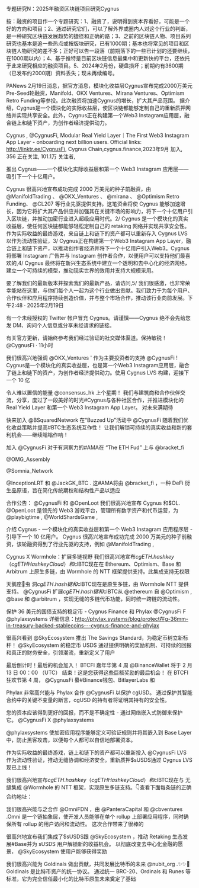 专题研究N：2025年融资区块链项目研究Cygnus

按：融资的项目作一个专题研究：1、融资了，说明得到资本界看好，可能是一个好的方向和项目；2、通过研究它们，可以了解外界或圈内人对这个行业的判断，是一种研究区块链发展趋势的捷径和正确的路；3、之前的区块链人物、项目系列研究也基本是追一些热点或按版块研究，已有1000期；基本也将常见的项目和区块链人物研究的差不多；正好可以告一段落（前期落下的一些已计划的还要继续，在1000期以内）；4、基于推特是目前区块链信息最集中和更新快的平台，还依托于此来研究相应的融资项目。5、2024年2月份，硬盘损坏；前期约有3600期（已发布约2000期）资料丢失；现未再续编号。

PANews 2月19日消息，据官方消息，模块化收益层Cygnus宣布完成2000万美元Pre-Seed轮融资，Manifold、OKX Ventures、Mirana Ventures、Optimism Retro Funding等参投。此次融资将加速Cygnus的增长，扩大其产品范围。
据介绍，Cygnus是一个模块化的实际收益层，使区块链都能够定制自己的重新质押网络并实现共享安全。此外，Cygnus正在构建第一个Web3 Instagram应用层，融合链上和链下资产，为创作者经济提供动力。

Cygnus
,
@CygnusFi,
Modular Real Yield Layer｜The First Web3 Instagram App Layer - onboarding next billion users.
Official links: http://linktr.ee/CygnusFi,
Cygnus Chain,cygnus.finance,2023年9月 加入,
356 正在关注,
101.1万 关注者,


推出 Cygnus——一个模块化实际收益层和第一个 Web3 Instagram 应用层——吸引下一个十亿用户。

Cygnus 很高兴地宣布成功完成 2000 万美元的种子前融资，由
@ManifoldTrading
 、 
@OKX_Ventures
 、 
@mirana
 、 
@Optimism
 Retro Funding、 
@CL207
等行业先驱提供支持。这笔资金将使 Cygnus 能够加速增长，因为它将扩大其产品供应并加强其在关键市场的影响力，将下一个十亿用户引入区块链，并推动加密行业进入超级应用时代。2/
Cygnus 是一个模块化的真实收益层，使任何区块链都能够轻松定制自己的 retaking 网络并实现共享安全性。作为实际收益的最终游戏，来自链上和链下的资产都可以重新存入 Cygnus LVS 以作为流动性验证，3/
Cygnus正在构建第一个Web3 Instagram App Layer，融合链上和链下资产，以推动创作者经济并将下一个十亿用户引入Web3。Cygnus 将部署 Instagram 广告并与 Instagram 创作者合作，以便用户可以支持他们最喜欢的,4/
Cygnus 最终将在新兴生态系统中建立一个透明和去中心化的经济网络，建立一个可持续的模型，推动现实世界的效用并支持大规模采用。

要了解我们的最新版本并探索我们的最新产品，请访问,5/
我们很感激，也非常荣幸能站在这里，与你们每个人一起为这个行业做出贡献。我们致力于为每个用户、合作伙伴和应用程序持续创造价值，并与整个市场合作，推动该行业向前发展。下午2:48 · 2025年2月19日

有一个未经授权的 Twitter 帐户冒充 Cygnus。请谨慎——Cygnus 绝不会先给您发 DM、询问个人信息或分享未经请求的链接。

有关官方更新，请始终参考我们经过验证的社交媒体渠道。保持敏锐！@CygnusFi
·
11小时

我们很高兴地强调
@OKX_Ventures
' 作为主要投资者的支持
@CygnusFi
!
Cygnus是一个模块化的真实收益层，也是第一个Web3 Instagram应用层，融合了链上和链下的资产，为创作者经济提供动力。使用 Cygnus LVS 构建，迎接下一个 10 亿

令人难以置信的能量
@consensus_hk
上个星期！
我们与建筑商和合作伙伴交流，分享，度过了一段美好的时光#Cygnus与各种社区合作，并推进模块化的 Real Yield Layer 和第一个 Web3 Instagram App Layer。
对未来满期待

快来加入
@BSquaredNetwork
在“Buzzed Up”活动中
@CygnusFi
随着我们优化收益策略并提高#BTC生态系统互作性！
让我们解锁可持续的真实收益和新的套利机会——继续嗡嗡作响！

加入
@CygnusFi
对于有洞察力的#AMA在 “The ETH Fud” 上与
@bracket_fi
  
@OMG_Assembly
  
@Somnia_Network
  
@InceptionLRT
和
@JackGK_BTC
.
这#AMA将由
@bracket_fi
，一种 DeFi 衍生品原语，旨在简化传统期权和结构性产品以适应

合作公告：
@CygnusFi
和
@OpenLoot
我们很高兴地宣布 Cygnus 和$OL.
@OpenLoot
是领先的 Web3 游戏平台，管理所有数字资产和代币运营，为
@playbigtime
,
@WorldShardsGame
,

介绍 Cygnus - 一个模块化的真实收益层和第一个 Web3 Instagram 应用程序层 - 引导下一个 10 亿用户。
Cygnus 很高兴地宣布成功完成 2000 万美元的种子前融资，该轮融资得到了行业先驱的支持，例如
@ManifoldTrading
,

Cygnus X Wormhole：扩展多链视野
我们很高兴地宣布$cgETH.hashkey （cgETH Hashkey Cloud） 和$clBTC现在在 Ethereum、Optimism、Base 和 Arbitrum 上原生多链，由 Wormhole 的 NTT 框架提供支持。此集成支持无权限

天鹅座🤝虫 洞$cgETH.hash键和$clBTC现在是原生多链，由 Wormhole NTT 提供支持。
@CygnusFi
扩展$cgETH.hash键和$clBTC从
@ethereum
自
@Optimism
,
@base
和
@arbitrum
，实现无缝的多链代币功能，同时统一跨链的流动性。

保护 36 美元的国债支持的稳定币 - Cygnus Finance 和 Phylax
@CygnusFi
F
@phylaxsystems
详细信息：http://phylax.systems/blog/protect在g-36mm-in-treasury-backed-stablecoins---cygnus-finance-and-phylax

很高兴看到
@SkyEcosystem
推出 The Savings Standard，为稳定币树立新标杆！
@SkyEcosystem
的稳定币 USDS 通过提供明确的奖励机制、可持续的回报和真正的财务安全，引领潮流，重新定义了用户

最后倒计时！最后的机会加入！
BTCFI 嘉年华第 4 周
@BinanceWallet
将于 2 月 13 日 00：00 （UTC） 结束！这是您获得这些巨额奖励的最后机会！
在 BTCFI 狂欢节第 4 周，
@CygnusFi
䋰#Binance钱包、BitlayerLabs 和

Phylax 非常高兴能与 Phylax 合作
@CygnusFi
以保护 cgUSD。
通过保护其智能合约中的关键不变量的断言，cgUSD 的持有者将证明其持有的安全性。

您的资本应该得到更好的回报，而不是不确定性 - 通过网络嵌入式防御来保护它。
@CygnusFi
X
@phylaxsystems
 

@phylaxsystems
使加密应用程序能够定义可验证规则并将其嵌入到 Base Layer 中，防止黑客攻击，以便每个人都可以自信地部署资本。

作为实际收益的最终游戏，链上和链下的资产都可以重新投入
@CygnusFi
LVS 作为流动性验证，推动无缝协调和经济安全。重新质押$sUSDS通过 Cygnus LVS 现已上线！

我们很高兴地宣布$cgETH.hashkey （cgETH Hashkey Cloud） 和$clBTC现在与 无缝集成
@Wormhole
的 NTT 框架，实现原生多链支持。👇查看下面每条链的正确合约地址：

我们很高兴能与之合作
@OmniFDN
，由
@PanteraCapital
和
@cbventures
.Omni 是一个链抽象层，使开发人员能够在单个 rollup 上部署应用程序，同时确保所有 rollup 的用户访问和流动性。
这次合作带来了很棒的

很高兴地宣布我们集成了$sUSDS跟
@SkyEcosystem
，推动 Retaking 生态发展#Base并为 sUSDS 用户解锁新的收益机会。
以彻底改变去中心化金融的愿景，
@SkyEcosystem
使用户能够获得奖励

我们很高兴能为 Goldinals 做出贡献，共同发展比特币的未来
@nubit_org
.✨✨🍎Goldinals 是比特币资产的统一协议。
通过统一 BRC-20、Ordinals 和 Runes 等标准，它为完全信任最小化的比特币原生未来奠定了基础

